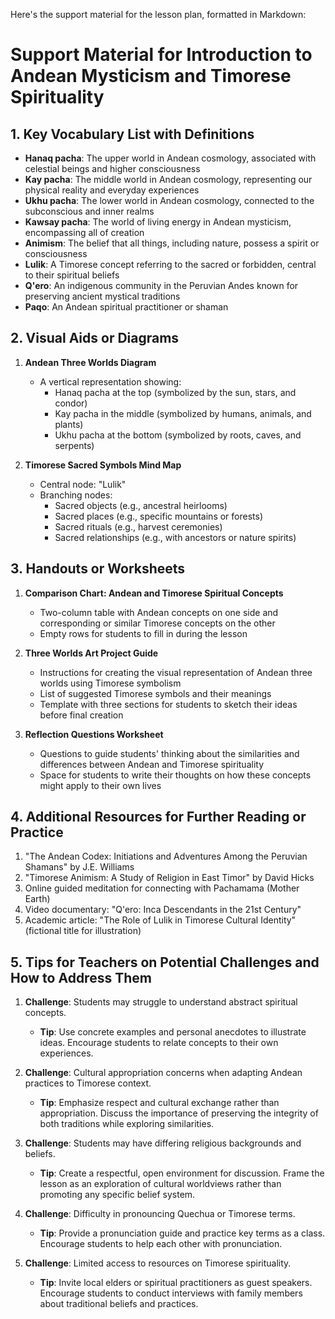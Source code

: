 Here's the support material for the lesson plan, formatted in Markdown:

# Support Material for Introduction to Andean Mysticism and Timorese Spirituality

## 1. Key Vocabulary List with Definitions

- **Hanaq pacha**: The upper world in Andean cosmology, associated with celestial beings and higher consciousness
- **Kay pacha**: The middle world in Andean cosmology, representing our physical reality and everyday experiences
- **Ukhu pacha**: The lower world in Andean cosmology, connected to the subconscious and inner realms
- **Kawsay pacha**: The world of living energy in Andean mysticism, encompassing all of creation
- **Animism**: The belief that all things, including nature, possess a spirit or consciousness
- **Lulik**: A Timorese concept referring to the sacred or forbidden, central to their spiritual beliefs
- **Q'ero**: An indigenous community in the Peruvian Andes known for preserving ancient mystical traditions
- **Paqo**: An Andean spiritual practitioner or shaman

## 2. Visual Aids or Diagrams

1. **Andean Three Worlds Diagram**
   - A vertical representation showing:
     - Hanaq pacha at the top (symbolized by the sun, stars, and condor)
     - Kay pacha in the middle (symbolized by humans, animals, and plants)
     - Ukhu pacha at the bottom (symbolized by roots, caves, and serpents)

2. **Timorese Sacred Symbols Mind Map**
   - Central node: "Lulik"
   - Branching nodes:
     - Sacred objects (e.g., ancestral heirlooms)
     - Sacred places (e.g., specific mountains or forests)
     - Sacred rituals (e.g., harvest ceremonies)
     - Sacred relationships (e.g., with ancestors or nature spirits)

## 3. Handouts or Worksheets

1. **Comparison Chart: Andean and Timorese Spiritual Concepts**
   - Two-column table with Andean concepts on one side and corresponding or similar Timorese concepts on the other
   - Empty rows for students to fill in during the lesson

2. **Three Worlds Art Project Guide**
   - Instructions for creating the visual representation of Andean three worlds using Timorese symbolism
   - List of suggested Timorese symbols and their meanings
   - Template with three sections for students to sketch their ideas before final creation

3. **Reflection Questions Worksheet**
   - Questions to guide students' thinking about the similarities and differences between Andean and Timorese spirituality
   - Space for students to write their thoughts on how these concepts might apply to their own lives

## 4. Additional Resources for Further Reading or Practice

1. "The Andean Codex: Initiations and Adventures Among the Peruvian Shamans" by J.E. Williams
2. "Timorese Animism: A Study of Religion in East Timor" by David Hicks
3. Online guided meditation for connecting with Pachamama (Mother Earth)
4. Video documentary: "Q'ero: Inca Descendants in the 21st Century"
5. Academic article: "The Role of Lulik in Timorese Cultural Identity" (fictional title for illustration)

## 5. Tips for Teachers on Potential Challenges and How to Address Them

1. **Challenge**: Students may struggle to understand abstract spiritual concepts.
   - **Tip**: Use concrete examples and personal anecdotes to illustrate ideas. Encourage students to relate concepts to their own experiences.

2. **Challenge**: Cultural appropriation concerns when adapting Andean practices to Timorese context.
   - **Tip**: Emphasize respect and cultural exchange rather than appropriation. Discuss the importance of preserving the integrity of both traditions while exploring similarities.

3. **Challenge**: Students may have differing religious backgrounds and beliefs.
   - **Tip**: Create a respectful, open environment for discussion. Frame the lesson as an exploration of cultural worldviews rather than promoting any specific belief system.

4. **Challenge**: Difficulty in pronouncing Quechua or Timorese terms.
   - **Tip**: Provide a pronunciation guide and practice key terms as a class. Encourage students to help each other with pronunciation.

5. **Challenge**: Limited access to resources on Timorese spirituality.
   - **Tip**: Invite local elders or spiritual practitioners as guest speakers. Encourage students to conduct interviews with family members about traditional beliefs and practices.